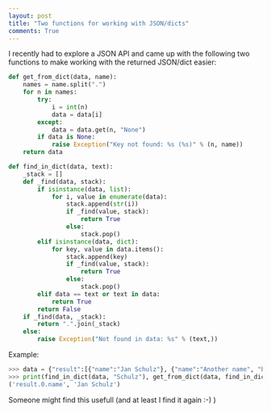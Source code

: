 ```yaml
---
layout: post
title: "Two functions for working with JSON/dicts"
comments: True
---
```


I recently had to explore a JSON API and came up with the following two functions to make working with the returned JSON/dict easier:

```python
def get_from_dict(data, name):
    names = name.split(".")
    for n in names:
        try: 
            i = int(n)
            data = data[i]
        except:
            data = data.get(n, "None")
        if data is None:
            raise Exception("Key not found: %s (%s)" % (n, name))
    return data

def find_in_dict(data, text):
    _stack = []
    def _find(data, stack):
        if isinstance(data, list):
            for i, value in enumerate(data):
                stack.append(str(i))
                if _find(value, stack):
                    return True
                else:
                    stack.pop()
        elif isinstance(data, dict):
            for key, value in data.items():
                stack.append(key)
                if _find(value, stack):
                    return True
                else:
                    stack.pop()
        elif data == text or text in data:
            return True
        return False 
    if _find(data, _stack):
        return ".".join(_stack)
    else:
        raise Exception("Not found in data: %s" % (text,))
```

Example:

```python
>>> data = {"result":[{"name":"Jan Schulz"}, {"name":"Another name", "bday":"1.1.2000"}]}
>>> print(find_in_dict(data, "Schulz"), get_from_dict(data, find_in_dict(data, "Schulz")))
('result.0.name', 'Jan Schulz')
```

Someone might find this usefull (and at least I find it again :-) )